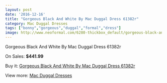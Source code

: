 ```yaml
---
layout: post
date: '2016-12-16'
title: "Gorgeous Black And White By Mac Duggal Dress 61382r"
category: Mac Duggal Dresses
tags: ["bonny","gorgeous","duggal","formal","dress"]
image: http://www.neoformal.com/6280-thickbox_default/gorgeous-black-and-white-by-mac-duggal-dress-61382r.jpg
---
```

Gorgeous Black And White By Mac Duggal Dress 61382r

On Sales: **$441.99**
<a href="https://www.neoformal.com/en/mac-duggal-dresses/2288-gorgeous-black-and-white-by-mac-duggal-dress-61382r.html"><amp-img layout="responsive" width="600" height="600" src="//www.neoformal.com/6280-thickbox_default/gorgeous-black-and-white-by-mac-duggal-dress-61382r.jpg" alt="Gorgeous Black And White By Mac Duggal Dress 61382r 0" /></a>
<a href="https://www.neoformal.com/en/mac-duggal-dresses/2288-gorgeous-black-and-white-by-mac-duggal-dress-61382r.html"><amp-img layout="responsive" width="600" height="600" src="//www.neoformal.com/6281-thickbox_default/gorgeous-black-and-white-by-mac-duggal-dress-61382r.jpg" alt="Gorgeous Black And White By Mac Duggal Dress 61382r 1" /></a>

Buy it: [Gorgeous Black And White By Mac Duggal Dress 61382r](https://www.neoformal.com/en/mac-duggal-dresses/2288-gorgeous-black-and-white-by-mac-duggal-dress-61382r.html "Gorgeous Black And White By Mac Duggal Dress 61382r")

View more: [Mac Duggal Dresses](https://www.neoformal.com/en/18-mac-duggal-dresses "Mac Duggal Dresses")